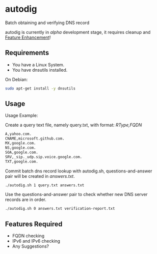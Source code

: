 # autodig
Batch obtaining and verifying DNS record

autodig is currently in *alpha* development stage, it requires cleanup and [Feature Enhancement](#features-required)!

## Requirements
- You have a Linux System.
- You have dnsutils installed.

On Debian:
```bash
sudo apt-get install -y dnsutils
```

## Usage
Usage Example:

Create a query text file, namely query.txt, with format: _RType,FQDN_
```bash
A,yahoo.com.
CNAME,microsoft.github.com.
MX,google.com.
NS,google.com.
SOA,google.com.
SRV,_sip._udp.sip.voice.google.com.
TXT,google.com.
```

Commit batch dns record lookup with autodig.sh, questions-and-answer pair will be created in *answers.txt*.
```bash
./autodig.sh 1 query.txt answers.txt
```

Use the questions-and-answer pair to check whether new DNS server records are in order.
```bash
./autodig.sh 0 answers.txt verification-report.txt
```

## Features Required
- FQDN checking
- IPv6 and IPv6 checking
- Any Suggestions?
